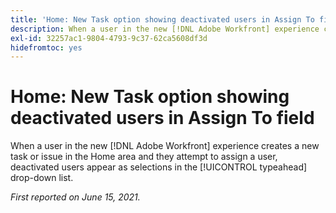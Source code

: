```yaml
---
title: 'Home: New Task option showing deactivated users in Assign To field'
description: When a user in the new [!DNL Adobe Workfront] experience creates a new task or issue in the Home area and they attempt to assign a user, deactivated users appear as selections in the [!UICONTROL typeahead] drop-down list.
exl-id: 32257ac1-9804-4793-9c37-62ca5608df3d
hidefromtoc: yes
---
```

# Home: New Task option showing deactivated users in Assign To field

When a user in the new [!DNL Adobe Workfront] experience creates a new task or issue in the Home area and they attempt to assign a user, deactivated users appear as selections in the [!UICONTROL typeahead] drop-down list.

_First reported on June 15, 2021._
